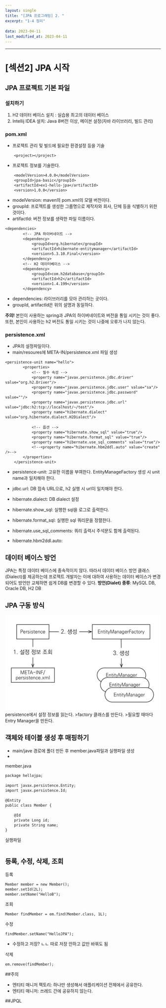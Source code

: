```yaml
---
layout: single
title: "[JPA 프로그래밍] 2. "
excerpt: "1-4 정리"

data: 2023-04-11
last_modified_at: 2023-04-11
---
```


---

# [섹션2] JPA 시작

## JPA 프로젝트 기본 파일

### 설치하기

1. H2 데이터 베이스 설치 : 실습용 최고의 데이터 베이스
2. Intellij IDEA 설치: Java 8버전 이상, 메이븐 설정(자바 라이브러리, 빌드 관리)

### pom.xml

- 프로젝트 관리 및 빌드에 필요한 환경설정 등을 기술

```
    <project></project>
```

- 프로젝트 정보를 기술한다.

```
    <modelVersion>4.0.0</modelVersion>
    <groupId>jpa-basic</groupId>
    <artifactId>ex1-hello-jpa</artifactId>
    <version>1.0.0</version>
```

- modelVersion: maven의 pom.xml의 모델 버전이다.
- groupId: 프로젝트를 생성한 그룹명으로 제작자와 회사, 단체 등을 식별하기 위한 것이다.
- artifactId: 버전 정보를 생략한 파일 이름이다.

```
<dependencies>
        <!-- JPA 하이버네이트 -->
        <dependency>
            <groupId>org.hibernate</groupId>
            <artifactId>hibernate-entitymanager</artifactId>
            <version>5.3.10.Final</version>
        </dependency>
        <!-- H2 데이터베이스 -->
        <dependency>
            <groupId>com.h2database</groupId>
            <artifactId>h2</artifactId>
            <version>1.4.199</version>
        </dependency>
```

- dependencies: 라이브러리를 모아 관리하는 곳이다.
- groupId, artifactId은 위의 설명과 동일하다.

**주의!**
본인이 사용하는 spring과 JPA의 하이버네이트와 버전을 통일 시키는 것이 좋다.
또한, 본인이 사용하는 h2 버전도 통일 시키는 것이 나중에 오류가 나지 않는다.

### persistence.xml

- JPA의 설정파일이다.
- main/resoures에 META-IN/persistence.xml 파일 생성

```
<persistence-unit name="hello">
        <properties>
            <!-- 필수 속성 -->
            <property name="javax.persistence.jdbc.driver" value="org.h2.Driver"/>
            <property name="javax.persistence.jdbc.user" value="sa"/>
            <property name="javax.persistence.jdbc.password" value=""/>
            <property name="javax.persistence.jdbc.url" value="jdbc:h2:tcp://localhost/~/test"/>
            <property name="hibernate.dialect" value="org.hibernate.dialect.H2Dialect"/>

            <!-- 옵션 -->
            <property name="hibernate.show_sql" value="true"/>
            <property name="hibernate.format_sql" value="true"/>
            <property name="hibernate.use_sql_comments" value="true"/>
            <!--<property name="hibernate.hbm2ddl.auto" value="create" />-->
        </properties>
    </persistence-unit>
```

- persistence-unit: 고유한 이름을 부여한다. EntityManageFactory 생성 시 unit name과 일치해야 한다.
- jdbc.url: DB 접속 URL으로, h2 실행 시 url이 일치해야 한다.
- hibernate.dialect: DB dialect 설정

- hibernate.show_sql: 실행한 sql을 로그로 출력한다.
- hibernate.format_sql: 실행한 sql 쿼리문을 정렬한다.
- hibernate.use_sql_comments: 쿼리 출력시 주석문도 함께 출력된다.
- hibernate.hbm2ddl.auto:

## 데이터 베이스 방언

JPA는 특정 데이터 베이스에 종속적이지 않다.
따라서 데이터 베이스 방언 클래스(Dialect)를 제공하는데 프로젝트 개발자는 이에 대하여 사용하는 데이터 베이스가 변경되어도 방언만 교체하면 쉽게 DB를 변경할 수 있다.
**방언(Dialet) 종류**: MySQL DB, Oracle DB, H2 DB

## JPA 구동 방식

![img2](../img/img2.png)
persistence에서 설정 정보를 읽는다. >factory 클래스를 만든다. >필요할 때마다 Entry Manager을 만든다.

## 객체와 테이블 생성 후 매핑하기

- main/jave 경로에 폴더 만든 후 member.java파일과 실행파일 생성
-

member.java

```
package hellojpa;

import javax.persistence.Entity;
import javax.persistence.Id;

@Entity
public class Member {

    @Id
    private Long id;
    private String name;
}
```

실행파일

```

```

## 등록, 수정, 삭제, 조회

등록

```
Member member = new Member();
member.setId(2L);
member.setName("HelloB");

```

조회

```
Member findMember = em.find(Member.class, 1L);
```

수정

```
findMember.setName("HelloJPA");
```

- 수정하고 저장? ㄴㄴ 따로 저장 안하고 값만 바꿔도 됨

삭제

```
em.remove(findMember);
```

##주의

- 엔티티 매니저 팩토리: 하나만 생성해서 애플리케이션 전체에서 공유한다.
- 엔티티 매니저: 쓰레드 간에 공유하지 않는다.

##JPQL
